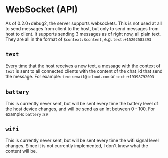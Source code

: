 # WebSocket (API)

As of 0.2.0+debug2, the server supports websockets. This is not used at all to send messages from client to the host, but only to send messages from host to client. It supports sending 3 messages as of right now, all plain text. They are all in the format of `$context:$content`, e.g. `text:+15202583393`

## `text`
Every time that the host receives a new text, a message with the context of `text` is sent to all connected clients with the content of the chat_id that send the message. For example: `text:email@icloud.com` or `text:+19398792093`

## `battery`
This is currently never sent, but will be sent every time the battery level of the host device changes, and will be send as an Int between 0 - 100. For example: `battery:89`

## `wifi`
This is currently never sent, but will be sent every time the wifi signal level changes. Since it is not currently implemented, I don't know what the content will be. 